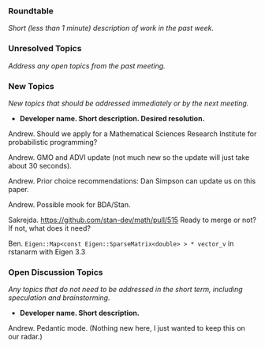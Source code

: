 ### Roundtable
_Short (less than 1 minute) description of work in the past week._

### Unresolved Topics
_Address any open topics from the past meeting._

### New Topics
_New topics that should be addressed immediately or by the next
meeting._

* __Developer name.  Short description.  Desired resolution.__

Andrew.  Should we apply for a Mathematical Sciences Research Institute for probabilistic programming?

Andrew.  GMO and ADVI update (not much new so the update will just take about 30 seconds).

Andrew.  Prior choice recommendations:  Dan Simpson can update us on this paper.

Andrew.  Possible mook for BDA/Stan.

Sakrejda.  https://github.com/stan-dev/math/pull/515   Ready to merge or not? If not, what does it need?

Ben. `Eigen::Map<const Eigen::SparseMatrix<double> > * vector_v` in rstanarm with Eigen 3.3

### Open Discussion Topics
_Any topics that do not need to be addressed in the short term,
including speculation and brainstorming._

* __Developer name.  Short description.__

Andrew.  Pedantic mode.  (Nothing new here, I just wanted to keep this on our radar.)
